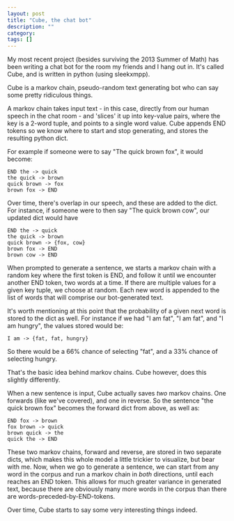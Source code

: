 ```yaml
---
layout: post
title: "Cube, the chat bot"
description: ""
category: 
tags: []
---
```


My most recent project (besides surviving the 2013 Summer of Math) has been writing a chat bot for the room my friends and I hang out in. It's called Cube, and is written in python (using sleekxmpp).

Cube is a markov chain, pseudo-random text generating bot who can say some pretty ridiculous things.

A markov chain takes input text - in this case, directly from our human speech in the chat room - and 'slices' it up into key-value pairs, where the key is a 2-word tuple, and points to a single word value. Cube appends END tokens so we know where to start and stop generating, and stores the resulting python dict.

For example if someone were to say "The quick brown fox", it would become:
	
	END the -> quick
	the quick -> brown
	quick brown -> fox
	brown fox -> END

Over time, there's overlap in our speech, and these are added to the dict. For instance, if someone were to then say "The quick brown cow", our updated dict would have

	END the -> quick
	the quick -> brown
	quick brown -> {fox, cow}
	brown fox -> END
	brown cow -> END

When prompted to generate a sentence, we starts a markov chain with a random key where the first token is END, and follow it until we encounter another END token, two words at a time. If there are multiple values for a given key tuple, we choose at random. Each new word is appended to the list of words that will comprise our bot-generated text.

It's worth mentioning at this point that the probability of a given next word is stored to the dict as well. For instance if we had "I am fat", "I am fat", and "I am hungry", the values stored would be:
	
	I am -> {fat, fat, hungry}

So there would be a 66% chance of selecting "fat", and a 33% chance of selecting hungry.

That's the basic idea behind markov chains. Cube however, does this slightly differently.

When a new sentence is input, Cube actually saves *two* markov chains. One forwards (like we've covered), and one in reverse. So the sentence "the quick brown fox" becomes the forward dict from above, as well as:

	END fox -> brown
	fox brown -> quick
	brown quick -> the
	quick the -> END

These two markov chains, forward and reverse, are stored in two separate dicts, which makes this whole model a little trickier to visualize, but bear with me. Now, when we go to generate a sentence, we can start from any word in the corpus and run a markov chain in *both* directions, until each reaches an END token.  This allows for much greater variance in generated text, because there are obviously many more words in the corpus than there are words-preceded-by-END-tokens.

Over time, Cube starts to say some very interesting things indeed.
